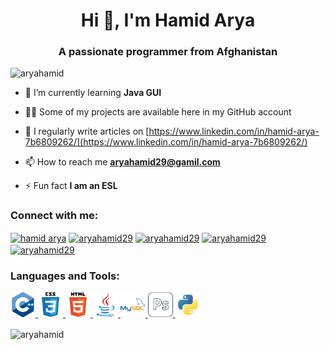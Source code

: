 <h1 align="center">Hi 👋, I'm Hamid Arya</h1>
<h3 align="center">A passionate programmer from Afghanistan</h3>

<p align="left"> <img src="https://komarev.com/ghpvc/?username=aryahamid&label=Profile%20views&color=0e75b6&style=flat" alt="aryahamid" /> </p>

- 🌱 I’m currently learning **Java GUI**

- 👨‍💻 Some of my projects are available here in my GitHub account

- 📝 I regularly write articles on [https://www.linkedin.com/in/hamid-arya-7b6809262/](https://www.linkedin.com/in/hamid-arya-7b6809262/)

- 📫 How to reach me **aryahamid29@gamil.com**

- ⚡ Fun fact **I am an ESL**

<h3 align="left">Connect with me:</h3>
<p align="left">
<a href="https://linkedin.com/in/hamid arya" target="blank"><img align="center" src="https://raw.githubusercontent.com/rahuldkjain/github-profile-readme-generator/master/src/images/icons/Social/linked-in-alt.svg" alt="hamid arya" height="30" width="40" /></a>
<a href="https://www.codechef.com/users/aryahamid29" target="blank"><img align="center" src="https://cdn.jsdelivr.net/npm/simple-icons@3.1.0/icons/codechef.svg" alt="aryahamid29" height="30" width="40" /></a>
<a href="https://www.hackerrank.com/aryahamid29" target="blank"><img align="center" src="https://raw.githubusercontent.com/rahuldkjain/github-profile-readme-generator/master/src/images/icons/Social/hackerrank.svg" alt="aryahamid29" height="30" width="40" /></a>
<a href="https://codeforces.com/profile/aryahamid29" target="blank"><img align="center" src="https://raw.githubusercontent.com/rahuldkjain/github-profile-readme-generator/master/src/images/icons/Social/codeforces.svg" alt="aryahamid29" height="30" width="40" /></a>
<a href="https://www.leetcode.com/aryahamid29" target="blank"><img align="center" src="https://raw.githubusercontent.com/rahuldkjain/github-profile-readme-generator/master/src/images/icons/Social/leet-code.svg" alt="aryahamid29" height="30" width="40" /></a>
</p>

<h3 align="left">Languages and Tools:</h3>
<p align="left"> <a href="https://www.w3schools.com/cpp/" target="_blank" rel="noreferrer"> <img src="https://raw.githubusercontent.com/devicons/devicon/master/icons/cplusplus/cplusplus-original.svg" alt="cplusplus" width="40" height="40"/> </a> <a href="https://www.w3schools.com/css/" target="_blank" rel="noreferrer"> <img src="https://raw.githubusercontent.com/devicons/devicon/master/icons/css3/css3-original-wordmark.svg" alt="css3" width="40" height="40"/> </a> <a href="https://www.w3.org/html/" target="_blank" rel="noreferrer"> <img src="https://raw.githubusercontent.com/devicons/devicon/master/icons/html5/html5-original-wordmark.svg" alt="html5" width="40" height="40"/> </a> <a href="https://www.java.com" target="_blank" rel="noreferrer"> <img src="https://raw.githubusercontent.com/devicons/devicon/master/icons/java/java-original.svg" alt="java" width="40" height="40"/> </a> <a href="https://www.mysql.com/" target="_blank" rel="noreferrer"> <img src="https://raw.githubusercontent.com/devicons/devicon/master/icons/mysql/mysql-original-wordmark.svg" alt="mysql" width="40" height="40"/> </a> <a href="https://www.photoshop.com/en" target="_blank" rel="noreferrer"> <img src="https://raw.githubusercontent.com/devicons/devicon/master/icons/photoshop/photoshop-line.svg" alt="photoshop" width="40" height="40"/> </a> <a href="https://www.python.org" target="_blank" rel="noreferrer"> <img src="https://raw.githubusercontent.com/devicons/devicon/master/icons/python/python-original.svg" alt="python" width="40" height="40"/> </a> </p>

<p><img align="center" src="https://github-readme-stats.vercel.app/api/top-langs?username=aryahamid&show_icons=true&locale=en&layout=compact" alt="aryahamid" /></p>

